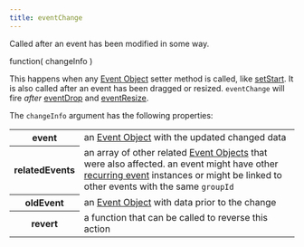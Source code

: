 ```yaml
---
title: eventChange
---
```


Called after an event has been modified in some way.

<div class='spec' markdown='1'>
function( changeInfo )
</div>

This happens when any [Event Object](event-object) setter method is called, like [setStart](Event-setStart). It is also called after an event has been dragged or resized. `eventChange` will fire *after* [eventDrop](eventDrop) and [eventResize](eventResize).

The `changeInfo` argument has the following properties:

<table>

<tr>
<th>event</th>
<td>an <a href='event-object'>Event Object</a> with the updated changed data</td>
</tr>

<tr>
<th>relatedEvents</th>
<td>an array of other related <a href='event-object'>Event Objects</a> that were also affected. an event might have other <a href='recurring-events'>recurring event</a> instances or might be linked to other events with the same <code>groupId</code></td>
</tr>

<tr>
<th>oldEvent</th>
<td>an <a href='event-object'>Event Object</a> with data prior to the change</td>
</tr>

<tr>
<th>revert</th>
<td>a function that can be called to reverse this action</td>
</tr>

</table>
